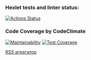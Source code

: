 ### Hexlet tests and linter status:

[![Actions Status](https://github.com/malevka/frontend-project-lvl3/workflows/hexlet-check/badge.svg)](https://github.com/malevka/frontend-project-lvl3/actions)

### Code Coverage by CodeClimate

[![Maintainability](https://api.codeclimate.com/v1/badges/8b0969b6f3e9bc8fe5c5/maintainability)](https://codeclimate.com/github/malevka/frontend-project-lvl3/maintainability)
[![Test Coverage](https://codeclimate.com/github/malevka/frontend-project-lvl3/test_coverage)](https://api.codeclimate.com/v1/badges/8b0969b6f3e9bc8fe5c5/test_coverage)

[RSS агрегатор](https://frontend-project-lvl3-cyan-seven.vercel.app/)
